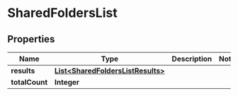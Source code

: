 # SharedFoldersList

## Properties
Name | Type | Description | Notes
------------ | ------------- | ------------- | -------------
**results** | [**List&lt;SharedFoldersListResults&gt;**](SharedFoldersListResults.md) |  | 
**totalCount** | **Integer** |  | 
